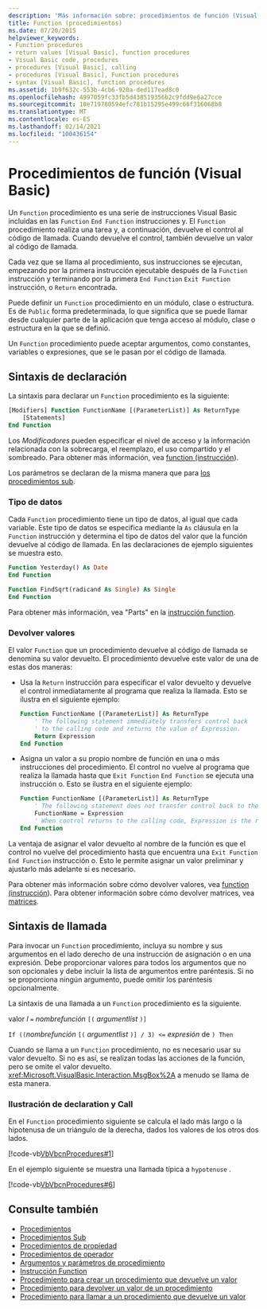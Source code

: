 ```yaml
---
description: 'Más información sobre: procedimientos de función (Visual Basic)'
title: Function (procedimientos)
ms.date: 07/20/2015
helpviewer_keywords:
- Function procedures
- return values [Visual Basic], function procedures
- Visual Basic code, procedures
- procedures [Visual Basic], calling
- procedures [Visual Basic], Function procedures
- syntax [Visual Basic], function procedures
ms.assetid: 1b9f632c-553b-4cb6-920a-ded117ead8c0
ms.openlocfilehash: 4997059fc33fb5d438519356b2c9fdd9e6a27cce
ms.sourcegitcommit: 10e719780594efc781b15295e499c66f316068b8
ms.translationtype: MT
ms.contentlocale: es-ES
ms.lasthandoff: 02/14/2021
ms.locfileid: "100436154"
---
```

# <a name="function-procedures-visual-basic"></a>Procedimientos de función (Visual Basic)

Un `Function` procedimiento es una serie de instrucciones Visual Basic incluidas en las `Function` `End Function` instrucciones y. El `Function` procedimiento realiza una tarea y, a continuación, devuelve el control al código de llamada. Cuando devuelve el control, también devuelve un valor al código de llamada.

Cada vez que se llama al procedimiento, sus instrucciones se ejecutan, empezando por la primera instrucción ejecutable después de la `Function` instrucción y terminando por la primera `End Function` `Exit Function` instrucción, o `Return` encontrada.

Puede definir un `Function` procedimiento en un módulo, clase o estructura. Es de `Public` forma predeterminada, lo que significa que se puede llamar desde cualquier parte de la aplicación que tenga acceso al módulo, clase o estructura en la que se definió.

Un `Function` procedimiento puede aceptar argumentos, como constantes, variables o expresiones, que se le pasan por el código de llamada.

## <a name="declaration-syntax"></a>Sintaxis de declaración

La sintaxis para declarar un `Function` procedimiento es la siguiente:

```vb
[Modifiers] Function FunctionName [(ParameterList)] As ReturnType
    [Statements]
End Function
```

Los *Modificadores* pueden especificar el nivel de acceso y la información relacionada con la sobrecarga, el reemplazo, el uso compartido y el sombreado. Para obtener más información, vea [function (instrucción](../../../language-reference/statements/function-statement.md)).

Los parámetros se declaran de la misma manera que para [los procedimientos sub](./sub-procedures.md).

### <a name="data-type"></a>Tipo de datos

Cada `Function` procedimiento tiene un tipo de datos, al igual que cada variable. Este tipo de datos se especifica mediante la `As` cláusula en la `Function` instrucción y determina el tipo de datos del valor que la función devuelve al código de llamada. En las declaraciones de ejemplo siguientes se muestra esto.

```vb
Function Yesterday() As Date
End Function

Function FindSqrt(radicand As Single) As Single
End Function
```

Para obtener más información, vea "Parts" en la [instrucción function](../../../language-reference/statements/function-statement.md).

### <a name="returning-values"></a>Devolver valores

El valor `Function` que un procedimiento devuelve al código de llamada se denomina su valor devuelto. El procedimiento devuelve este valor de una de estas dos maneras:

- Usa la `Return` instrucción para especificar el valor devuelto y devuelve el control inmediatamente al programa que realiza la llamada. Esto se ilustra en el siguiente ejemplo:

  ```vb
  Function FunctionName [(ParameterList)] As ReturnType
      ' The following statement immediately transfers control back
      ' to the calling code and returns the value of Expression.
      Return Expression
  End Function
  ```

- Asigna un valor a su propio nombre de función en una o más instrucciones del procedimiento. El control no vuelve al programa que realiza la llamada hasta que `Exit Function` `End Function` se ejecuta una instrucción o. Esto se ilustra en el siguiente ejemplo:

  ```vb
  Function FunctionName [(ParameterList)] As ReturnType
      ' The following statement does not transfer control back to the calling code.
      FunctionName = Expression
      ' When control returns to the calling code, Expression is the return value.
  End Function
  ```

La ventaja de asignar el valor devuelto al nombre de la función es que el control no vuelve del procedimiento hasta que encuentra una `Exit Function` `End Function` instrucción o. Esto le permite asignar un valor preliminar y ajustarlo más adelante si es necesario.

Para obtener más información sobre cómo devolver valores, vea [function (instrucción](../../../language-reference/statements/function-statement.md)). Para obtener información sobre cómo devolver matrices, vea [matrices](../arrays/index.md).

## <a name="calling-syntax"></a>Sintaxis de llamada

Para invocar un `Function` procedimiento, incluya su nombre y sus argumentos en el lado derecho de una instrucción de asignación o en una expresión. Debe proporcionar valores para todos los argumentos que no son opcionales y debe incluir la lista de argumentos entre paréntesis. Si no se proporciona ningún argumento, puede omitir los paréntesis opcionalmente.

La sintaxis de una llamada a un `Function` procedimiento es la siguiente.

valor *l* `=` *nombrefunción* `[(` *argumentlist*    `)]`

`If ((`*nombrefunción* `[(` *argumentlist* `)] / 3) <=` *expresión* de  `) Then`

Cuando se llama a un `Function` procedimiento, no es necesario usar su valor devuelto. Si no es así, se realizan todas las acciones de la función, pero se omite el valor devuelto. <xref:Microsoft.VisualBasic.Interaction.MsgBox%2A> a menudo se llama de esta manera.

### <a name="illustration-of-declaration-and-call"></a>Ilustración de declaration y Call

En el `Function` procedimiento siguiente se calcula el lado más largo o la hipotenusa de un triángulo de la derecha, dados los valores de los otros dos lados.

[!code-vb[VbVbcnProcedures#1](~/samples/snippets/visualbasic/VS_Snippets_VBCSharp/VbVbcnProcedures/VB/Class1.vb#1)]

En el ejemplo siguiente se muestra una llamada típica a `hypotenuse` .

[!code-vb[VbVbcnProcedures#6](~/samples/snippets/visualbasic/VS_Snippets_VBCSharp/VbVbcnProcedures/VB/Class1.vb#6)]

## <a name="see-also"></a>Consulte también

- [Procedimientos](./index.md)
- [Procedimientos Sub](./sub-procedures.md)
- [Procedimientos de propiedad](./property-procedures.md)
- [Procedimientos de operador](./operator-procedures.md)
- [Argumentos y parámetros de procedimiento](./procedure-parameters-and-arguments.md)
- [Instrucción Function](../../../language-reference/statements/function-statement.md)
- [Procedimiento para crear un procedimiento que devuelve un valor](./how-to-create-a-procedure-that-returns-a-value.md)
- [Procedimiento para devolver un valor de un procedimiento](./how-to-return-a-value-from-a-procedure.md)
- [Procedimiento para llamar a un procedimiento que devuelve un valor](./how-to-call-a-procedure-that-returns-a-value.md)
